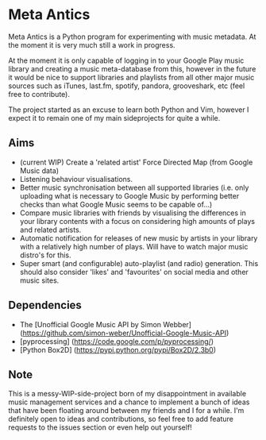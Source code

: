 Meta Antics
===========

Meta Antics is a Python program for experimenting with music metadata.
At the moment it is very much still a work in progress.

At the moment it is only capable of logging in to your Google Play music
library and creating a music meta-database from this, however in the
future it would be nice to support libraries and playlists from all
other major music sources such as iTunes, last.fm, spotify, pandora,
grooveshark, etc (feel free to contribute).

The project started as an excuse to learn both Python and Vim, however
I expect it to remain one of my main sideprojects for quite a while.


Aims
----

- (current WIP) Create a 'related artist' Force Directed Map (from Google
Music data)
- Listening behaviour visualisations.
- Better music synchronisation between all supported libraries (i.e. only
uploading what is necessary to Google Music by performing better checks
than what Google Music seems to be capable of...)
- Compare music libraries with friends by visualising the differences in
your library contents with a focus on considering high amounts of plays
and related artists.
- Automatic notification for releases of new music by artists in your
library with a relatively high number of plays. Will have to watch major
music distro's for this.
- Super smart (and configurable) auto-playlist (and radio) generation.
This should also consider 'likes' and 'favourites' on social media and
other music sites.


Dependencies
------------

- The [Unofficial Google Music API by Simon Webber] (https://github.com/simon-weber/Unofficial-Google-Music-API)
- [pyprocessing] (https://code.google.com/p/pyprocessing/)
- [Python Box2D] (https://pypi.python.org/pypi/Box2D/2.3b0)


Note
----

This is a messy-WIP-side-project born of my disappointment in available
music management services and a chance to implement a bunch of ideas
that have been floating around between my friends and I for a while. I'm
definitely open to ideas and contributions, so feel free to add feature
requests to the issues section or even help out yourself!
